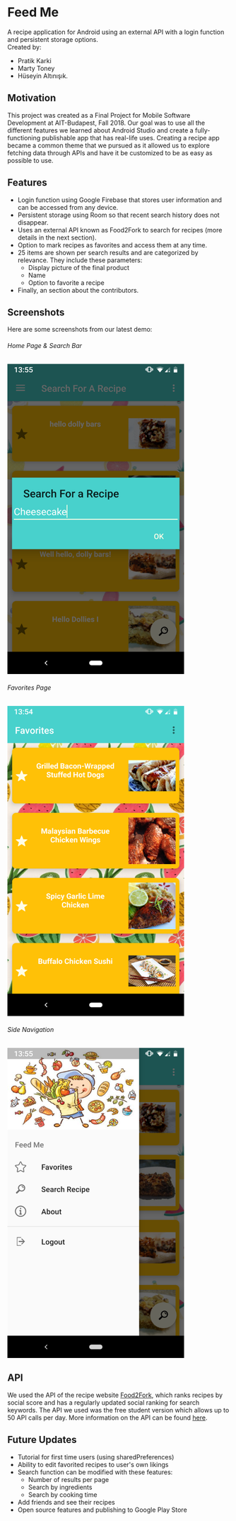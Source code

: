 # Feed Me

A recipe application for Android using an external API with a login function and persistent storage options.  <br />
Created by:
- Pratik Karki
- Marty Toney
- Hüseyin Altınışık.

## Motivation

This project was created as a Final Project for Mobile Software Development at AIT-Budapest, Fall 2018. Our goal was to use all the different features we learned about Android Studio and create a fully-functioning publishable app that has real-life uses. Creating a recipe app became a common theme that we pursued as it allowed us to explore fetching data through APIs and have it be customized to be as easy as possible to use. 

## Features

- Login function using Google Firebase that stores user information and can be accessed from any device.
- Persistent storage using Room so that recent search history does not disappear.
- Uses an external API known as Food2Fork to search for recipes (more details in the next section).
- Option to mark recipes as favorites and access them at any time.
- 25 items are shown per search results and are categorized by relevance. They include these parameters:
    - Display picture of the final product
    - Name
    - Option to favorite a recipe
- Finally, an section about the contributors. 

## Screenshots

Here are some screenshots from our latest demo:


###### Home Page & Search Bar
<img src="/screenshots/Searchbar.png?raw=true"  width="400" height="700">
<br />

###### Favorites Page
<img src="/screenshots/Homepage.png?raw=true"  width="400" height="700">
<br />

###### Side Navigation
<img src="/screenshots/Sidebar.png?raw=true"  width="400" height="700">
   

## API

We used the API of the recipe website [Food2Fork](https://www.food2fork.com/), which ranks recipes by social score and has a regularly updated social ranking for search keywords. The API we used was the free student version which allows up to 50 API calls per day. More information on the API can be found [here](https://www.food2fork.com/about/api).

## Future Updates

- Tutorial for first time users (using sharedPreferences)
- Ability to edit favorited recipes to user's own likings
- Search function can be modified with these features:
    - Number of results per page
    - Search by ingredients
    - Search by cooking time
- Add friends and see their recipes    
- Open source features and publishing to Google Play Store    

